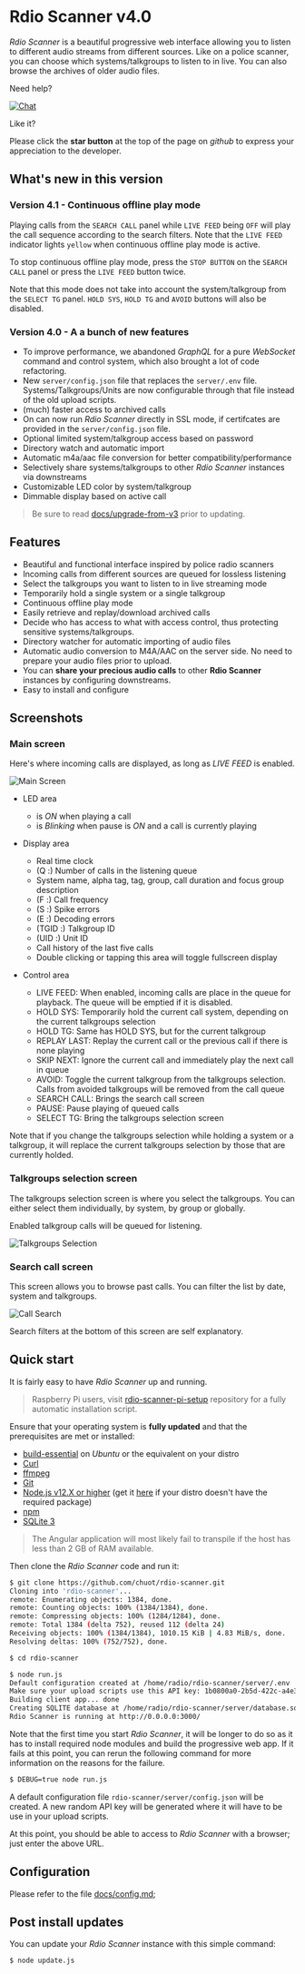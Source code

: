 # Rdio Scanner v4.0

*Rdio Scanner* is a beautiful progressive web interface allowing you to listen to different audio streams from different sources. Like on a police scanner, you can choose which systems/talkgroups to listen to in live. You can also browse the archives of older audio files.

Need help?

[![Chat](https://img.shields.io/gitter/room/rdio-scanner/Lobby.svg)](https://gitter.im/rdio-scanner/Lobby?utm_source=share-link&utm_medium=link&utm_campaign=share-link)

Like it?

Please click the **star button** at the top of the page on *github* to express your appreciation to the developer.

## What's new in this version

### Version 4.1 - Continuous offline play mode

Playing calls from the `SEARCH CALL` panel while `LIVE FEED` being `OFF` will play the call sequence according to the search filters. Note that the `LIVE FEED` indicator lights `yellow` when continuous offline play mode is active.

To stop continuous offline play mode, press the `STOP BUTTON` on the `SEARCH CALL` panel or press the `LIVE FEED` button twice.

Note that this mode does not take into account the system/talkgroup from the `SELECT TG` panel. `HOLD SYS`, `HOLD TG` and `AVOID` buttons will also be disabled.

### Version 4.0 - A a bunch of new features

* To improve performance, we abandoned *GraphQL* for a pure *WebSocket* command and control system, which also brought a lot of code refactoring.
* New `server/config.json` file that replaces the `server/.env` file. Systems/Talkgroups/Units are now configurable through that file instead of the old upload scripts.
* (much) faster access to archived calls
* On can now run *Rdio Scanner* directly in SSL mode, if certifcates are provided in the `server/config.json` file.
* Optional limited system/talkgroup access based on password
* Directory watch and automatic import
* Automatic m4a/aac file conversion for better compatibility/performance
* Selectively share systems/talkgroups to other *Rdio Scanner* instances via downstreams
* Customizable LED color by system/talkgroup
* Dimmable display based on active call

> Be sure to read [docs/upgrade-from-v3](./docs/upgrade-from-v3.md) prior to updating.

## Features

* Beautiful and functional interface inspired by police radio scanners
* Incoming calls from different sources are queued for lossless listening
* Select the talkgroups you want to listen to in live streaming mode
* Temporarily hold a single system or a single talkgroup
* Continuous offline play mode
* Easily retrieve and replay/download archived calls
* Decide who has access to what with access control, thus protecting sensitive systems/talkgroups.
* Directory watcher for automatic importing of audio files
* Automatic audio conversion to M4A/AAC on the server side. No need to prepare your audio files prior to upload.
* You can **share your precious audio calls** to other **Rdio Scanner** instances by configuring downstreams.
* Easy to install and configure

## Screenshots

### Main screen

Here's where incoming calls are displayed, as long as *LIVE FEED* is enabled.

![Main Screen](./docs/images/rdio_scanner_main.png?raw=true "Main Screen")

* LED area
  * is *ON* when playing a call
  * is *Blinking* when pause is *ON* and a call is currently playing

* Display area
  * Real time clock
  * (Q :) Number of calls in the listening queue
  * System name, alpha tag, tag, group, call duration and focus group description
  * (F :) Call frequency
  * (S :) Spike errors
  * (E :) Decoding errors
  * (TGID :) Talkgroup ID
  * (UID :) Unit ID
  * Call history of the last five calls
  * Double clicking or tapping this area will toggle fullscreen display

* Control area
  * LIVE FEED: When enabled, incoming calls are place in the queue for playback. The queue will be emptied if it is disabled.
  * HOLD SYS: Temporarily hold the current call system, depending on the current talkgroups selection
  * HOLD TG: Same has HOLD SYS, but for the current talkgroup
  * REPLAY LAST: Replay the current call or the previous call if there is none playing
  * SKIP NEXT: Ignore the current call and immediately play the next call in queue
  * AVOID: Toggle the current talkgroup from the talkgroups selection. Calls from avoided talkgroups will be removed from the call queue
  * SEARCH CALL: Brings the search call screen
  * PAUSE: Pause playing of queued calls
  * SELECT TG: Bring the talkgroups selection screen

Note that if you change the talkgroups selection while holding a system or a talkgroup, it will replace the current talkgroups selection by those that are currently holded.

### Talkgroups selection screen

The talkgroups selection screen is where you select the talkgroups. You can either select them individually, by system, by group or globally.

Enabled talkgroup calls will be queued for listening.

![Talkgroups Selection](./docs/images/rdio_scanner_select.png?raw=true "Talkgroups Selection")

### Search call screen

This screen allows you to browse past calls. You can filter the list by date, system and talkgroups.

![Call Search](./docs/images/rdio_scanner_search.png?raw=true "Call Search")

Search filters at the bottom of this screen are self explanatory.

## Quick start

It is fairly easy to have *Rdio Scanner* up and running.

> Raspberry Pi users, visit [rdio-scanner-pi-setup](https://github.com/chuot/rdio-scanner-pi-setup) repository for a fully automatic installation script.

Ensure that your operating system is **fully updated** and that the prerequisites are met or installed:

* [build-essential](https://packages.ubuntu.com/search?keywords=build-essential) on *Ubuntu* or the equivalent on your distro
* [Curl](https://git-scm.com/downloads)
* [ffmpeg](https://www.ffmpeg.org/)
* [Git](https://git-scm.com/downloads)
* [Node.js v12.X or higher](https://nodejs.org/en/download/) (get it [here](https://github.com/nodesource/distributions) if your distro doesn't have the required package)
* [npm](https://www.npmjs.com/get-npm)
* [SQLite 3](https://www.sqlite.org/download.html)

> The Angular application will most likely fail to transpile if the host has less than 2 GB of RAM available.

Then clone the *Rdio Scanner* code and run it:

```bash
$ git clone https://github.com/chuot/rdio-scanner.git
Cloning into 'rdio-scanner'...
remote: Enumerating objects: 1384, done.
remote: Counting objects: 100% (1384/1384), done.
remote: Compressing objects: 100% (1284/1284), done.
remote: Total 1384 (delta 752), reused 112 (delta 24)
Receiving objects: 100% (1384/1384), 1010.15 KiB | 4.83 MiB/s, done.
Resolving deltas: 100% (752/752), done.

$ cd rdio-scanner

$ node run.js
Default configuration created at /home/radio/rdio-scanner/server/.env
Make sure your upload scripts use this API key: 1b0800a0-2b5d-422c-a4e3-972d5c1d32ff
Building client app... done
Creating SQLITE database at /home/radio/rdio-scanner/server/database.sqlite... done
Rdio Scanner is running at http://0.0.0.0:3000/
```

Note that the first time you start *Rdio Scanner*, it will be longer to do so as it has to install required node modules and build the progressive web app. If it fails at this point, you can rerun the following command for more information on the reasons for the failure.

```bash
$ DEBUG=true node run.js
```

A default configuration file `rdio-scanner/server/config.json` will be created. A new random API key will be generated where it will have to be use in your upload scripts.

At this point, you should be able to access to *Rdio Scanner* with a browser; just enter the above URL.

## Configuration

Please refer to the file [docs/config.md](./docs/config.md);

## Post install updates

You can update your *Rdio Scanner* instance with this simple command:

```bash
$ node update.js
```